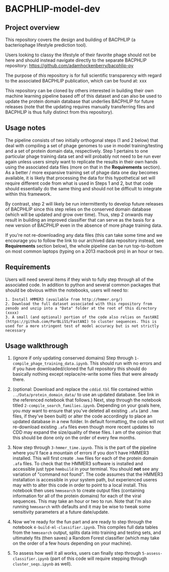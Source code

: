 # BACPHLIP-model-dev 

## Project overview
This repository covers the design and building of BACPHLIP (a bacteriophage lifestyle prediction tool). 

Users looking to classy the lifestyle of their favorite phage should not be here and should instead navigate directly to the separate BACPHLIP repository:
    https://github.com/adamhockenberry/bacphlip-py

The purpose of *this* repository is for full scientific transparency with regard to the associated BACPHLIP publication, which can be found at:
    xxx

This repository can be cloned by others interested in building their own machine learning pipeline based off of this dataset and can also be used to update the protein domain database that underlies BACPHLIP for future releases (note that the updating requires manually transferring files and BACPHLIP is thus fully distinct from this repository). 

## Usage notes
The pipeline consists of two initially orthogonal steps (1 and 2 below) that deal with compiling a set of phage genomes to use in model training/testing and a set of protein domain data, respectively. Step 1 pertains to one particular phage training data set and will probably not need to be run ever again unless users simply want to replicate the results in their own hands using the associated data files (more on that in the **Requirements** section). As a better / more expansive training set of phage data one day becomes available, it is likely that processing the data for this hypothetical set will require different code from what is used in Steps 1 and 2, but that code should essentially do the same thing and should not be difficult to integrate within this framework.

By contrast, step 2 will likely be run intermittently to develop future releases of BACPHLIP since this step relies on the conserved domain database (which will be updated and grow over time). Thus, step 2 onwards may result in building an improved classifier that can serve as the basis for a new version of BACPHLIP even in the absence of more phage training data.

If you're not re-downloading any data files (this can take some time and we encourage you to follow the link to our archived data repository instead, see **Requirements** section below), the whole pipeline can be run top-to-bottom on most common laptops (typing on a 2013 macbook pro) in an hour or two. 

## Requirements
Users will need several items if they wish to fully step through all of the associated code. In addition to python and several common packages that should be obvious within the notebooks, users will need to:

    1. Install HMMER3 (available from http://hmmer.org/)
    2. Download the full dataset associated with this repository from zenodo and unzip into a "Data" folder at the root of this directory (xxxx)
    3. A small (and optional) portion of the code also relies on fastANI (https://github.com/ParBLiSS/FastANI) to cluster sequences. This is used for a more stringent test of model accuracy but is not strictly necessary

## Usage walkthrough
1. (ignore if only updating conserved domains) Step through `1-compile_phage_training_data.ipynb`. This should run with no errors and if you have downloaded/cloned the full repository this should do basically nothing except replace/re-write some files that were already there.

2. (optional: Download and replace the `cddid.tbl` file contained within `../Data/protein_domain_data/` to use an updated database. See link in the referenced notebook that follows.) Next, step through the notebook titled `2-compile_search_families.ipynb`. Depending on your goals here, you *may* want to ensure that you've deleted all existing `.afa` (and `.hmm` files, if they've been built) or alter the code accordingly to place an updated database in a new folder. In default formatting, the code will not re-download existing `.afa` files even though more recent updates to CDD may expand the size/quality of these files. I am of the opinion that this should be done only on the order of every few months.

3. Now step through `3-hmmer_time.ipynb`. This is the part of the pipeline where you'll face a mountain of errors if you don't have HMMER3 installed. This will first create `.hmm` files for each of the protein domain `.afa` files. To check that the HMMER3 software is installed and accessible just type `hmmbuild` in your terminal. You should **not** see any variation of "command not found". The code assumes that the HMMER3 installation is accessible in your system path, but experienced useres may with to alter this code in order to point to a local install. This notebook then uses `hmmsearch` to create output files (containing information for all of the protein domains) for each of the viral sequences. This may take an hour or two to run. Note that I'm also running `hmmsearch` with defaults and it may be wise to tweak some sensitivity parameters at a future date/update. 

4. Now we're ready for the fun part and are ready to step through the notebook `4-build-ml-classifier.ipynb`. This compiles full data tables from the `hmmsearch` output, splits data into training and testing sets, and ultimately fits (then saves) a Random Forest classifier (which may take on the order of a few hours depending on your machine).

5. To assess how well it all works, users can finally step through `5-assess-classifier.ipynb` (part of this code will require stepping through `cluster_seqs.ipynb` as well).
